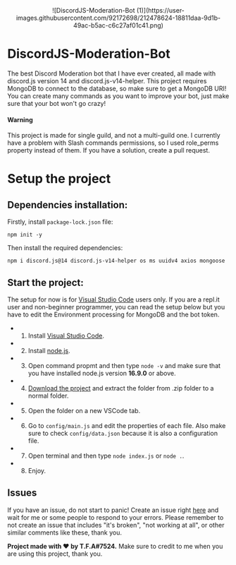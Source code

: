 <div align="center">
  ![DiscordJS-Moderation-Bot (1)](https://user-images.githubusercontent.com/92172698/212478624-18811daa-9d1b-49ac-b5ac-c6c27af01c41.png)
</div>

# DiscordJS-Moderation-Bot
The best Discord Moderation bot that I have ever created, all made with discord.js version 14 and discord.js-v14-helper. This project requires MongoDB to connect to the database, so make sure to get a MongoDB URI! You can create many commands as you want to improve your bot, just make sure that your bot won't go crazy!

#### Warning
This project is made for single guild, and not a multi-guild one. I currently have a problem with Slash commands permissions, so I used role_perms property instead of them. If you have a solution, create a pull request.

# Setup the project

## Dependencies installation:
Firstly, install `package-lock.json` file:
```shell
npm init -y
```

Then install the required dependencies:

```shell
npm i discord.js@14 discord.js-v14-helper os ms uuidv4 axios mongoose
```

## Start the project:
The setup for now is for [Visual Studio Code](https://code.visualstudio.com/) users only. If you are a repl.it user and non-beginner programmer, you can read the setup below but you have to edit the Environment processing for MongoDB and the bot token.
- 1. Install [Visual Studio Code](https://code.visualstudio.com/).
- 2. Install [node.js](https://nodejs.org/en/download/).
- 3. Open command propmt and then type `node -v` and make sure that you have installed node.js version **16.9.0** or above.
- 4. [Download the project](https://github.com/TFAGaming/Tags-System-Discord-Bot/archive/refs/heads/main.zip) and extract the folder from .zip folder to a normal folder.
- 5. Open the folder on a new VSCode tab.
- 6. Go to `config/main.js` and edit the properties of each file. Also make sure to check `config/data.json` because it is also a configuration file.
- 7. Open terminal and then type `node index.js` or `node .`.
- 8. Enjoy.

## Issues
If you have an issue, do not start to panic! Create an issue right [here](https://github.com/TFAGaming/Tags-System-Discord-Bot/issues) and wait for me or some people to respond to your errors.
Please remember to not create an issue that includes "it's broken", "not working at all", or other similar comments like these, thank you.

**Project made with ❤ by T.F.A#7524.** Make sure to credit to me when you are using this project, thank you.
